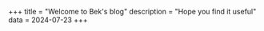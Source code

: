 +++
title = "Welcome to Bek's blog"
description = "Hope you find it useful"
data = 2024-07-23
+++


